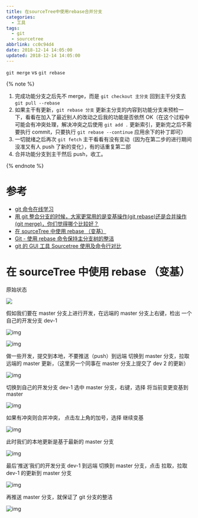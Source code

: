 ```yaml
---
title: 在sourceTree中使用rebase合并分支
categories:
  - 工具
tags:
  - git
  - sourcetree
abbrlink: cc0c94d4
date: 2018-12-14 14:05:00
updated: 2018-12-14 14:05:00
---
```


`git merge` vs `git rebase`

{% note %}

1. 完成功能分支之后先不 merge，而是 `git checkout 主分支` 回到主干分支去 `git pull --rebase`
2. 如果主干有更新，`git rebase 分支` 更新主分支的内容到功能分支来预检一下，看看在加入了最近别人的改动之后我的功能是否依然 OK（在这个过程中可能会有冲突处理，解决冲突之后使用 `git add .` 更新索引，更新完之后不需要执行 commit，只要执行 `git rebase --continue` 应用余下的补丁即可）
3. 一切就绪之后再次 `git fetch` 主干看看有没有变动（因为在第二步的进行期间没准又有人 push 了新的变化），有的话重复第二部
4. 合并功能分支到主干然后 push，收工。

{% endnote %}

<!--more-->

# 参考

- [git 命令在线学习](https://learngitbranching.js.org/)
- [用 git 整合分支的时候，大家更常用的是变基操作(git rebase)还是合并操作(git merge)，你们觉得哪个比较好？](https://segmentfault.com/q/1010000007704573)
- [在 sourceTree 中使用 rebase （变基）](https://xiaozhuanlan.com/topic/6873210549)
- [Git - 使用 rebase 命令保持主分支树的整洁](https://juejin.im/entry/597086845188252645572ebd)
- [git 的 GUI 工具 Sourcetree 使用及命令行对比](https://juejin.im/post/5b4d66125188251ace75ba27)

# 在 sourceTree 中使用 rebase （变基）

原始状态

![](https://image.xuebin.me/006tNbRwgy1fy69b0529uj30sy0pg41h.jpg)

假如我们要在 master 分支上进行开发，在远端的 master 分支上右键，检出 一个自己的开发分支 dev-1

![img](https://image.xuebin.me/006tNbRwgy1fy69bjs148j30t20v2ae7.jpg)

![img](https://image.xuebin.me/006tNbRwgy1fy69c5ndkcj30u40r2diy.jpg)

做一些开发，提交到本地，不要推送（push）到远端
切换到 master 分支，拉取远端的 master 更新，（这里另一个同事在 master 分支上提交了 dev 2 的更新）

![img](https://image.xuebin.me/006tNbRwgy1fy69cyad02j30zk0ec0xz.jpg)

切换到自己的开发分支 dev-1
选中 master 分支，右键，选择 将当前变更变基到 master

![img](https://image.xuebin.me/006tNbRwgy1fy69daffwqj30ta0mm0wn.jpg)

如果有冲突则合并冲突，
点击左上角的加号，选择 继续变基

![img](https://image.xuebin.me/006tNbRwgy1fy69dg5ei0j30zk0g4434.jpg)

此时我们的本地更新是基于最新的 master 分支

![img](https://image.xuebin.me/006tNbRwgy1fy69dkjpc8j30uo0h20vf.jpg)

最后’推送’我们的开发分支 dev-1 到远端
切换到 master 分支，点击 拉取，拉取 dev-1 的更新到 master 分支

![img](https://image.xuebin.me/006tNbRwgy1fy69doxd6zj30ym0h00vp.jpg)

再推送 master 分支，就保证了 git 分支的整洁

![img](https://image.xuebin.me/006tNbRwgy1fy69dtpcenj30zk0fstbx.jpg)
